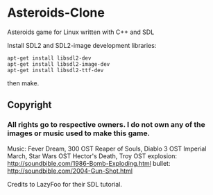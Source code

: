 # Asteroids-Clone
Asteroids game for Linux written with C++ and SDL

Install SDL2 and SDL2-image development libraries:

```
apt-get install libsdl2-dev
apt-get install libsdl2-image-dev
apt-get install libsdl2-ttf-dev
```

then make.


## Copyright
### All rights go to respective owners.  I do not own any of the images or music used to make this game.

Music:
Fever Dream, 300 OST
Reaper of Souls, Diablo 3 OST
Imperial March, Star Wars OST
Hector's Death, Troy OST
explosion: http://soundbible.com/1986-Bomb-Exploding.html
bullet: http://soundbible.com/2004-Gun-Shot.html

Credits to LazyFoo for their SDL tutorial.
